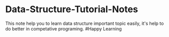 # Data-Structure-Tutorial-Notes
This note help you to learn data structure important topic easily, it's help to do better in competative programing. #Happy Learning
